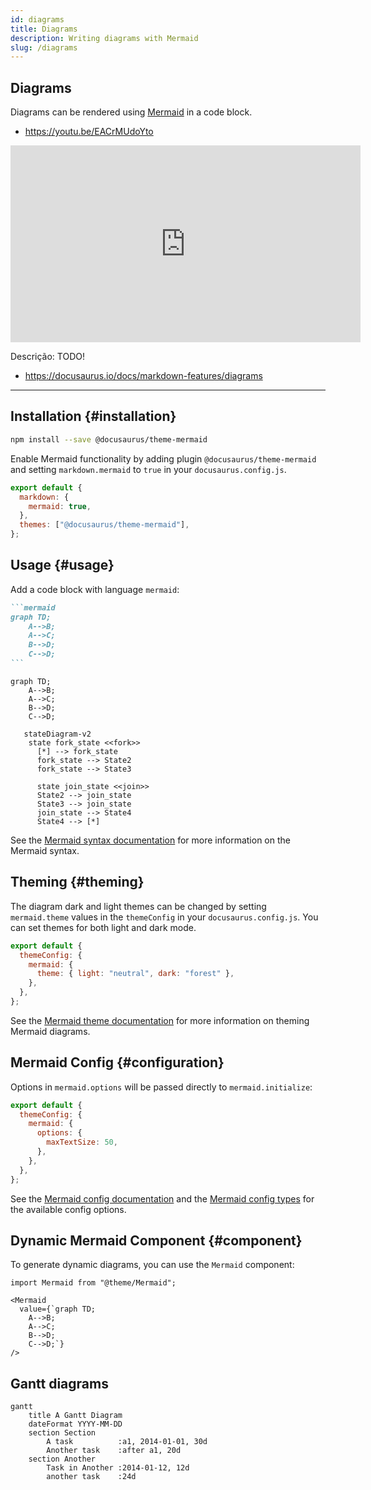 ```yaml
---
id: diagrams
title: Diagrams
description: Writing diagrams with Mermaid
slug: /diagrams
---
```


## Diagrams

Diagrams can be rendered using [Mermaid](https://mermaid-js.github.io/mermaid/) in a code block.


- https://youtu.be/EACrMUdoYto

<iframe width="560" height="315" src="https://www.youtube.com/embed/EACrMUdoYto?si=bEj_ZreS-RDSsYFP" title="YouTube video player" frameborder="0" allow="accelerometer; autoplay; clipboard-write; encrypted-media; gyroscope; picture-in-picture; web-share" referrerpolicy="strict-origin-when-cross-origin" allowfullscreen></iframe>

Descrição: TODO!

- https://docusaurus.io/docs/markdown-features/diagrams

---

## Installation {#installation}

```bash npm2yarn
npm install --save @docusaurus/theme-mermaid
```

Enable Mermaid functionality by adding plugin `@docusaurus/theme-mermaid` and setting `markdown.mermaid` to `true` in your `docusaurus.config.js`.

```js title="docusaurus.config.js"
export default {
  markdown: {
    mermaid: true,
  },
  themes: ["@docusaurus/theme-mermaid"],
};
```

## Usage {#usage}

Add a code block with language `mermaid`:

````md title="Example Mermaid diagram"
```mermaid
graph TD;
    A-->B;
    A-->C;
    B-->D;
    C-->D;
```
````

```mermaid
graph TD;
    A-->B;
    A-->C;
    B-->D;
    C-->D;
```

```mermaid
   stateDiagram-v2
    state fork_state <<fork>>
      [*] --> fork_state
      fork_state --> State2
      fork_state --> State3

      state join_state <<join>>
      State2 --> join_state
      State3 --> join_state
      join_state --> State4
      State4 --> [*]
```

See the [Mermaid syntax documentation](https://mermaid-js.github.io/mermaid/#/./n00b-syntaxReference) for more information on the Mermaid syntax.

## Theming {#theming}

The diagram dark and light themes can be changed by setting `mermaid.theme` values in the `themeConfig` in your `docusaurus.config.js`. You can set themes for both light and dark mode.

```js title="docusaurus.config.js"
export default {
  themeConfig: {
    mermaid: {
      theme: { light: "neutral", dark: "forest" },
    },
  },
};
```

See the [Mermaid theme documentation](https://mermaid-js.github.io/mermaid/#/theming) for more information on theming Mermaid diagrams.

## Mermaid Config {#configuration}

Options in `mermaid.options` will be passed directly to `mermaid.initialize`:

```js title="docusaurus.config.js"
export default {
  themeConfig: {
    mermaid: {
      options: {
        maxTextSize: 50,
      },
    },
  },
};
```

See the [Mermaid config documentation](https://mermaid-js.github.io/mermaid/#/./Setup?id=configuration) and the [Mermaid config types](https://github.com/mermaid-js/mermaid/blob/master/packages/mermaid/src/config.type.ts) for the available config options.

## Dynamic Mermaid Component {#component}

To generate dynamic diagrams, you can use the `Mermaid` component:

```mdx title="Example of dynamic Mermaid component"
import Mermaid from "@theme/Mermaid";

<Mermaid
  value={`graph TD;
    A-->B;
    A-->C;
    B-->D;
    C-->D;`}
/>
```

## Gantt diagrams 


```mermaid
gantt
    title A Gantt Diagram
    dateFormat YYYY-MM-DD
    section Section
        A task          :a1, 2014-01-01, 30d
        Another task    :after a1, 20d
    section Another
        Task in Another :2014-01-12, 12d
        another task    :24d

```